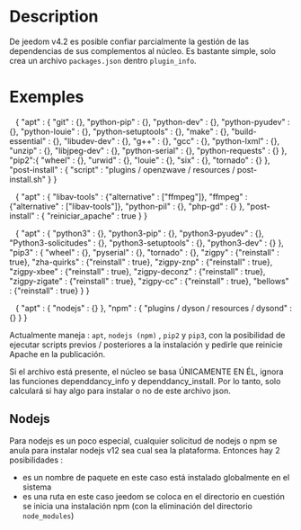 # Description


De jeedom v4.2 es posible confiar parcialmente la gestión de las dependencias de sus complementos al núcleo. Es bastante simple, solo crea un archivo ``packages.json`` dentro ``plugin_info``.


# Exemples

`` ``
{
  "apt" : {
    "git" : {},
    "python-pip" : {},
    "python-dev" : {},
    "python-pyudev" : {},
    "python-louie" : {},
    "python-setuptools" : {},
    "make" : {},
    "build-essential" : {},
    "libudev-dev" : {},
    "g++" : {},
    "gcc" : {},
    "python-lxml" : {},
    "unzip" : {},
    "libjpeg-dev" : {},
    "python-serial" : {},
    "python-requests" : {}
  },
  "pip2":{
    "wheel" : {},
    "urwid" : {},
    "louie" : {},
    "six" : {},
    "tornado" : {}
  },
  "post-install" : {
    "script" : "plugins / openzwave / resources / post-install.sh"
  }
}
`` ``


`` ``
{
  "apt" : {
    "libav-tools" : {"alternative" : ["ffmpeg"]},
    "ffmpeg" : {"alternative" : ["libav-tools"]},
    "python-pil" : {},
    "php-gd" : {}
  },
  "post-install" : {
    "reiniciar_apache" : true
  }
}
`` ``


`` ``
{
  "apt" : {
    "python3" : {},
    "python3-pip" : {},
    "python3-pyudev" : {},
    "Python3-solicitudes" : {},
    "python3-setuptools" : {},
    "python3-dev" : {}
  },
  "pip3" : {
    "wheel" : {},
    "pyserial" : {},
    "tornado" : {},
    "zigpy" : {"reinstall" : true},
    "zha-quirks" : {"reinstall" : true},
    "zigpy-znp" : {"reinstall" : true},
    "zigpy-xbee" : {"reinstall" : true},
    "zigpy-deconz" : {"reinstall" : true},
    "zigpy-zigate" : {"reinstall" : true},
    "zigpy-cc" : {"reinstall" : true},
    "bellows" : {"reinstall" : true}
  }
}
`` ``

`` ``
{
  "apt" : {
    "nodejs" : {}
  },
  "npm" : {
    "plugins / dyson / resources / dysond"  : {}
  }
}
`` ``

Actualmente maneja : ``apt``, ``nodejs (npm)`` , ``pip2`` y ``pip3``, con la posibilidad de ejecutar scripts previos / posteriores a la instalación y pedirle que reinicie Apache en la publicación.

Si el archivo está presente, el núcleo se basa ÚNICAMENTE EN ÉL, ignora las funciones dependdancy_info y dependdancy_install. Por lo tanto, solo calculará si hay algo para instalar o no de este archivo json.

## Nodejs

Para nodejs es un poco especial, cualquier solicitud de nodejs o npm se anula para instalar nodejs v12 sea cual sea la plataforma. Entonces hay 2 posibilidades : 

- es un nombre de paquete en este caso está instalado globalmente en el sistema
- es una ruta en este caso jeedom se coloca en el directorio en cuestión se inicia una instalación npm (con la eliminación del directorio ``node_modules``)


